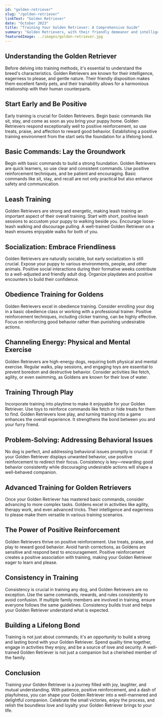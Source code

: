 ```yaml
---
id: "golden-retriever"
slug: "/golden-retriever"
linkText: "Golden Retriever"
date: "October 2023"
title: "Training Your Golden Retriever: A Comprehensive Guide"
summary: "Golden Retrievers, with their friendly demeanor and intelligence, are not just wonderful family pets but also highly trainable companions. Whether you're a first-time dog owner or a seasoned enthusiast, embarking on the journey of training a Golden Retriever can be an incredibly rewarding experience. In this comprehensive guide, we'll explore effective training techniques tailored to the unique characteristics of these golden wonders."
featuredImage: ../images/golden-retriever.jpg
---
```


## Understanding the Golden Retriever

Before delving into training methods, it's essential to understand the breed's characteristics. Golden Retrievers are known for their intelligence, eagerness to please, and gentle nature. Their friendly disposition makes them excellent family pets, and their trainability allows for a harmonious relationship with their human counterparts.

## Start Early and Be Positive

Early training is crucial for Golden Retrievers. Begin basic commands like sit, stay, and come as soon as you bring your puppy home. Golden Retrievers respond exceptionally well to positive reinforcement, so use treats, praise, and affection to reward good behavior. Establishing a positive training environment from the start sets the foundation for a lifelong bond.

## Basic Commands: Lay the Groundwork

Begin with basic commands to build a strong foundation. Golden Retrievers are quick learners, so use clear and consistent commands. Use positive reinforcement techniques, and be patient and encouraging. Basic commands like sit, stay, and recall are not only practical but also enhance safety and communication.

## Leash Training

Golden Retrievers are strong and energetic, making leash training an important aspect of their overall training. Start with short, positive leash sessions to accustom your puppy to walking beside you. Encourage loose-leash walking and discourage pulling. A well-trained Golden Retriever on a leash ensures enjoyable walks for both of you.

## Socialization: Embrace Friendliness

Golden Retrievers are naturally sociable, but early socialization is still crucial. Expose your puppy to various environments, people, and other animals. Positive social interactions during their formative weeks contribute to a well-adjusted and friendly adult dog. Organize playdates and positive encounters to build their confidence.

## Obedience Training for Goldens

Golden Retrievers excel in obedience training. Consider enrolling your dog in a basic obedience class or working with a professional trainer. Positive reinforcement techniques, including clicker training, can be highly effective. Focus on reinforcing good behavior rather than punishing undesirable actions.

## Channeling Energy: Physical and Mental Exercise

Golden Retrievers are high-energy dogs, requiring both physical and mental exercise. Regular walks, play sessions, and engaging toys are essential to prevent boredom and destructive behavior. Consider activities like fetch, agility, or even swimming, as Goldens are known for their love of water.

## Training Through Play

Incorporate training into playtime to make it enjoyable for your Golden Retriever. Use toys to reinforce commands like fetch or hide treats for them to find. Golden Retrievers love play, and turning training into a game enhances the overall experience. It strengthens the bond between you and your furry friend.

## Problem-Solving: Addressing Behavioral Issues

No dog is perfect, and addressing behavioral issues promptly is crucial. If your Golden Retriever displays unwanted behavior, use positive reinforcement to redirect their focus. Consistency is key—rewarding good behavior consistently while discouraging undesirable actions will shape a well-behaved companion.

## Advanced Training for Golden Retrievers

Once your Golden Retriever has mastered basic commands, consider advancing to more complex tasks. Goldens excel in activities like agility, therapy work, and even advanced tricks. Their intelligence and eagerness to please make them versatile in various training scenarios.

## The Power of Positive Reinforcement

Golden Retrievers thrive on positive reinforcement. Use treats, praise, and play to reward good behavior. Avoid harsh corrections, as Goldens are sensitive and respond best to encouragement. Positive reinforcement creates a positive association with training, making your Golden Retriever eager to learn and please.

## Consistency in Training

Consistency is crucial in training any dog, and Golden Retrievers are no exception. Use the same commands, rewards, and rules consistently to avoid confusion. If multiple family members are involved in training, ensure everyone follows the same guidelines. Consistency builds trust and helps your Golden Retriever understand what is expected.

## Building a Lifelong Bond

Training is not just about commands; it's an opportunity to build a strong and lasting bond with your Golden Retriever. Spend quality time together, engage in activities they enjoy, and be a source of love and security. A well-trained Golden Retriever is not just a companion but a cherished member of the family.

## Conclusion

Training your Golden Retriever is a journey filled with joy, laughter, and mutual understanding. With patience, positive reinforcement, and a dash of playfulness, you can shape your Golden Retriever into a well-mannered and delightful companion. Celebrate the small victories, enjoy the process, and relish the boundless love and loyalty your Golden Retriever brings to your life.
